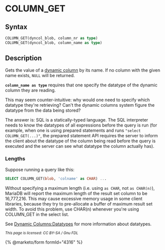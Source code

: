 # COLUMN\_GET

## Syntax

```sql
COLUMN_GET(dyncol_blob, column_nr as type)
COLUMN_GET(dyncol_blob, column_name as type)
```

## Description

Gets the value of a [dynamic column](../../../sql-structure/nosql/dynamic-columns.md) by its name. If no column with the given name exists, `NULL` will be returned.

**`column_name as type`** requires that one specify the datatype of the dynamic column they are reading.

This may seem counter-intuitive: why would one need to specify which datatype they're retrieving? Can't the dynamic columns system figure the datatype from the data being stored?

The answer is: SQL is a statically-typed language. The SQL interpreter needs to know the datatypes of all expressions before the query is run (for example, when one is using prepared statements and runs `"select COLUMN_GET(...)"`, the prepared statement API requires the server to inform the client about the datatype of the column being read before the query is executed and the server can see what datatype the column actually has).

### Lengths

Suppose running a query like this:

```sql
SELECT COLUMN_GET(blob, 'colname' as CHAR) ...
```

Without specifying a maximum length (i.e. using `as CHAR`, not `as CHAR(n)`), MariaDB will report the maximum length of the result set column to be 16,777,216. This may cause excessive memory usage in some client libraries, because they try to pre-allocate a buffer of maximum result set width. To avoid this problem, use CHAR(n) whenever you're using COLUMN\_GET in the select list.

See [Dynamic Columns:Datatypes](../../../sql-structure/nosql/dynamic-columns.md#datatypes) for more information about datatypes.

<sub>_This page is licensed: CC BY-SA / Gnu FDL_</sub>

{% @marketo/form formId="4316" %}
